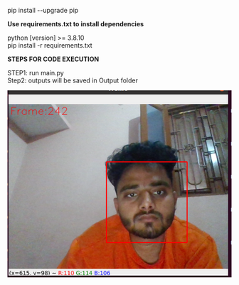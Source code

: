 
pip install --upgrade pip

**Use requirements.txt to install dependencies**<br />

python [version] >= 3.8.10<br />
pip install -r requirements.txt<br />

**STEPS FOR CODE EXECUTION**<br />

STEP1: run main.py<br />
Step2: outputs will be saved in Output folder<br />

<img src="https://github.com/Ankit-k786/Face-Detection-Using-Webcam-/blob/main/output/Screenshot%20from%202023-03-21%2015-39-00.png" width="512"/>

